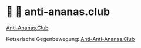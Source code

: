 # :pineapple: :no_entry_sign: anti-ananas.club

[Anti-Ananas.Club](https://anti-ananas.club)  

Ketzerische Gegenbewegung: [Anti-Anti-Ananas.Club](https://anti-anti-ananas.club)  